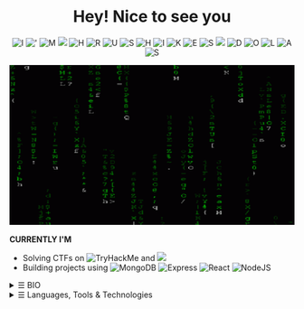 <div style="text-align:center">
	<h1>Hey! Nice to see you</h1> 
</div>
<p align="center">
    <img src="https://img.shields.io/badge/-I-8B0000" alt="I"> <!-- Dark Red -->
    <img src="https://img.shields.io/badge/-%27-FF8C00" alt="'"> <!-- Dark Orange -->
    <img src="https://img.shields.io/badge/-M-FFD700" alt="M"> <!-- Dark Gold -->
    <img src="https://img.shields.io/badge/--000000" alt=" "> <!-- Black -->
    <img src="https://img.shields.io/badge/-H-006400" alt="H"> <!-- Dark Green -->
    <img src="https://img.shields.io/badge/-R-00008B" alt="R"> <!-- Dark Blue -->
    <img src="https://img.shields.io/badge/-U-4B0082" alt="U"> <!-- Indigo -->
    <img src="https://img.shields.io/badge/-S-FF1493" alt="S"> <!-- Deep Pink -->
    <img src="https://img.shields.io/badge/-H-00CED1" alt="H"> <!-- Dark Turquoise -->
    <img src="https://img.shields.io/badge/-I-32CD32" alt="I"> <!-- Lime Green -->
    <img src="https://img.shields.io/badge/-K-8B4513" alt="K"> <!-- Saddle Brown -->
    <img src="https://img.shields.io/badge/-E-008B8B" alt="E"> <!-- Dark Cyan -->
    <img src="https://img.shields.io/badge/-S-8B008B" alt="S"> <!-- Dark Magenta -->
    <img src="https://img.shields.io/badge/--000000" alt=" "> <!-- Black -->
    <img src="https://img.shields.io/badge/-D-FA8072" alt="D"> <!-- Light Salmon -->
    <img src="https://img.shields.io/badge/-O-FFD700" alt="O"> <!-- Gold -->
    <img src="https://img.shields.io/badge/-L-000080" alt="L"> <!-- Navy -->
    <img src="https://img.shields.io/badge/-A-40E0D0" alt="A"> <!-- Turquoise -->
    <img src="https://img.shields.io/badge/-S-D3D3D3" alt="S"> <!-- Light Grey -->
</p>

![](matrix.gif)

**CURRENTLY I'M**
- Solving CTFs on ![TryHackMe](https://img.shields.io/badge/TryHackMe-red?logo=hack) and ![](https://img.shields.io/badge/HackTheBox-darkgreen)
- Building projects using ![MongoDB](https://img.shields.io/badge/MongoDB-darkgreen?) ![Express](https://img.shields.io/badge/Express-darkorange?) ![React](https://img.shields.io/badge/ReactJS-darkblue?) ![NodeJS](https://img.shields.io/badge/Nodes-darkyellow?)

<details>
<summary><samp>&#9776;</samp> BIO </summary>

- 🔭 I like Web Development and Cybersecurity.
- 🎯 Specifically interested in MERN Stack and Pentesting.
- 🌱 Learning all about ReactJS and Offensive Security.
- 🤝 Looking for:
  - Junior roles in the field of Cybersecurity. 
  - Collaboration on Open Source Projects in Web Development.
- ✉️ Ping me about Javascript and NodeJS.
- 🙋‍♂️ Reach out to me via: 
  <a href="mailto:hexadivine@gmail.com" target="_blank"><img alt="Gmail" src="https://img.shields.io/badge/-hexadivine@gmail.com-c14438?style=flat-square&logo=Gmail&logoColor=white"></a> <a href="https://www.linkedin.com/in/hrushikeshdolas/" target="_blank"><img alt="LinkedIn" src="https://img.shields.io/badge/-hrushikeshdolas-0a66c2?style=flat-square&logo=linkedin&logoColor=white"></a>

</details>


<details>
<summary><samp>&#9776;</samp> Languages, Tools & Technologies</summary>
<br>

<b> Programming Languages </b>
<p>
<a href="https://github.com/search?q=user%3Ahexadivine+language%3Ac"><img alt="C" src="https://img.shields.io/badge/C-00599C.svg?logo=c&logoColor=white"></a>
<a href="https://github.com/search?q=user%3Ahexadivine+language%3Ac%2B%2B"><img alt="C++" src="https://img.shields.io/badge/C%2B%2B-004482.svg?logo=c%2B%2B&logoColor=white"></a>
<a href="https://github.com/search?q=user%3Ahexadivine+language%3Apython"><img alt="Python" src="https://img.shields.io/badge/Python-306998.svg?logo=python&logoColor=white"></a>
<a href="https://github.com/search?q=user%3Ahexadivine+language%3Ajavascript"><img alt="JavaScript" src="https://img.shields.io/badge/JavaScript-F7DF1E.svg?logo=javascript&logoColor=black"></a>
</p>

 <b> Web Technologies </b>
 <p>
<a href="https://github.com/search?q=user%3Ahexadivine+language%3Ahtml"><img alt="HTML" src="https://img.shields.io/badge/HTML-E34F26.svg?logo=html5&logoColor=white"></a>
<a href="https://github.com/search?q=user%3Ahexadivine+language%3Acss"><img alt="CSS" src="https://img.shields.io/badge/CSS-1572B6.svg?logo=css3&logoColor=white"></a>
<a href="https://github.com/search?q=user%3Ahexadivine+language%3Atailwindcss"><img alt="Tailwind CSS" src="https://img.shields.io/badge/Tailwind%20CSS-38B2AC.svg?logo=tailwindcss&logoColor=white"></a>
</p>


<b> Tech Stack </b>

<p>
<a href="https://github.com/search?q=user%3Ahexadivine+language%3Amongodb"><img alt="MongoDB" src="https://img.shields.io/badge/MongoDB-47A248.svg?logo=mongodb&logoColor=white"></a>
<a href="https://github.com/search?q=user%3Ahexadivine+language%3Aexpress"><img alt="Express" src="https://img.shields.io/badge/Express-000000.svg?logo=express&logoColor=white"></a>
<a href="https://github.com/search?q=user%3Ahexadivine+language%3Areact"><img alt="React" src="https://img.shields.io/badge/React-61DAFB.svg?logo=react&logoColor=black"></a>
<a href="https://github.com/search?q=user%3Ahexadivine+language%3Anode.js"><img alt="Node.js" src="https://img.shields.io/badge/Node.js-339933.svg?logo=node.js&logoColor=white"></a>
</p>

<b> Database </b>
<p>
<a href="https://github.com/search?q=user%3Ahexadivine+language%3Asql"><img alt="SQL" src="https://img.shields.io/badge/SQL-003B57.svg?logo=sql&logoColor=white"></a>
<a href="https://github.com/search?q=user%3Ahexadivine+language%3Amongodb"><img alt="MongoDB" src="https://img.shields.io/badge/MongoDB-47A248.svg?logo=mongodb&logoColor=white"></a>
</p>
</details>

